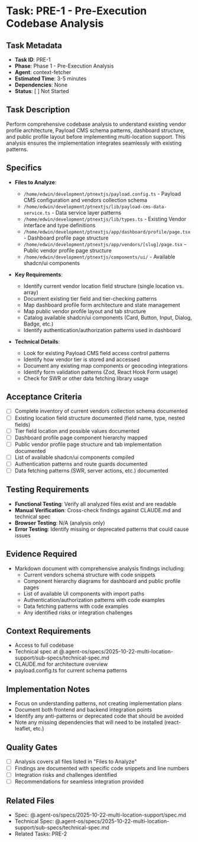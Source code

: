 # Task: PRE-1 - Pre-Execution Codebase Analysis

## Task Metadata
- **Task ID**: PRE-1
- **Phase**: Phase 1 - Pre-Execution Analysis
- **Agent**: context-fetcher
- **Estimated Time**: 3-5 minutes
- **Dependencies**: None
- **Status**: [ ] Not Started

## Task Description
Perform comprehensive codebase analysis to understand existing vendor profile architecture, Payload CMS schema patterns, dashboard structure, and public profile layout before implementing multi-location support. This analysis ensures the implementation integrates seamlessly with existing patterns.

## Specifics
- **Files to Analyze**:
  - `/home/edwin/development/ptnextjs/payload.config.ts` - Payload CMS configuration and vendors collection schema
  - `/home/edwin/development/ptnextjs/lib/payload-cms-data-service.ts` - Data service layer patterns
  - `/home/edwin/development/ptnextjs/lib/types.ts` - Existing Vendor interface and type definitions
  - `/home/edwin/development/ptnextjs/app/dashboard/profile/page.tsx` - Dashboard profile page structure
  - `/home/edwin/development/ptnextjs/app/vendors/[slug]/page.tsx` - Public vendor profile page structure
  - `/home/edwin/development/ptnextjs/components/ui/` - Available shadcn/ui components

- **Key Requirements**:
  - Identify current vendor location field structure (single location vs. array)
  - Document existing tier field and tier-checking patterns
  - Map dashboard profile form architecture and state management
  - Map public vendor profile layout and tab structure
  - Catalog available shadcn/ui components (Card, Button, Input, Dialog, Badge, etc.)
  - Identify authentication/authorization patterns used in dashboard

- **Technical Details**:
  - Look for existing Payload CMS field access control patterns
  - Identify how vendor tier is stored and accessed
  - Document any existing map components or geocoding integrations
  - Identify form validation patterns (Zod, React Hook Form usage)
  - Check for SWR or other data fetching library usage

## Acceptance Criteria
- [ ] Complete inventory of current vendors collection schema documented
- [ ] Existing location field structure documented (field name, type, nested fields)
- [ ] Tier field location and possible values documented
- [ ] Dashboard profile page component hierarchy mapped
- [ ] Public vendor profile page structure and tab implementation documented
- [ ] List of available shadcn/ui components compiled
- [ ] Authentication patterns and route guards documented
- [ ] Data fetching patterns (SWR, server actions, etc.) documented

## Testing Requirements
- **Functional Testing**: Verify all analyzed files exist and are readable
- **Manual Verification**: Cross-check findings against CLAUDE.md and technical spec
- **Browser Testing**: N/A (analysis only)
- **Error Testing**: Identify missing or deprecated patterns that could cause issues

## Evidence Required
- Markdown document with comprehensive analysis findings including:
  - Current vendors schema structure with code snippets
  - Component hierarchy diagrams for dashboard and public profile pages
  - List of available UI components with import paths
  - Authentication/authorization patterns with code examples
  - Data fetching patterns with code examples
  - Any identified risks or integration challenges

## Context Requirements
- Access to full codebase
- Technical spec at @.agent-os/specs/2025-10-22-multi-location-support/sub-specs/technical-spec.md
- CLAUDE.md for architecture overview
- payload.config.ts for current schema patterns

## Implementation Notes
- Focus on understanding patterns, not creating implementation plans
- Document both frontend and backend integration points
- Identify any anti-patterns or deprecated code that should be avoided
- Note any missing dependencies that will need to be installed (react-leaflet, etc.)

## Quality Gates
- [ ] Analysis covers all files listed in "Files to Analyze"
- [ ] Findings are documented with specific code snippets and line numbers
- [ ] Integration risks and challenges identified
- [ ] Recommendations for seamless integration provided

## Related Files
- Spec: @.agent-os/specs/2025-10-22-multi-location-support/spec.md
- Technical Spec: @.agent-os/specs/2025-10-22-multi-location-support/sub-specs/technical-spec.md
- Related Tasks: PRE-2
